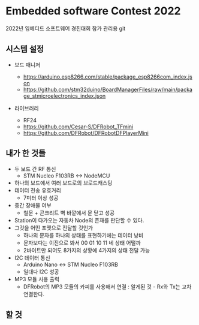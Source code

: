 # Embedded software Contest 2022

2022년 임베디드 소프트웨어 경진대회 참가 관리용 git

## 시스템 설정

* 보드 매니저
  * <https://arduino.esp8266.com/stable/package_esp8266com_index.json>  
  * <https://github.com/stm32duino/BoardManagerFiles/raw/main/package_stmicroelectronics_index.json>  

* 라이브러리
  * RF24  
  * <https://github.com/Cesar-S/DFRobot_TFmini>  
  * <https://github.com/DFRobot/DFRobotDFPlayerMini>

## 내가 한 것들

* 두 보드 간 RF 통신
  * STM Nucleo F103RB <-> NodeMCU
* 하나의 보드에서 여러 보드로의 브로드캐스팅
* 데이터 전송 유효거리
  * 7미터 이상 성공
* 중간 장애물 여부
  * 철문 + 콘크리트 벽 바깥에서 문 닫고 성공
* Station이 다가오는 자동차 Node의 존재를 판단할 수 있다.
* 그것을 어떤 포맷으로 전달할 것인가
  * 하나의 문자를 하나의 상태를 표현하기에는 데이터 낭비
  * 문자보다는 이진으로 봐서 00 01 10 11 네 상태 어떨까
  * 2바이트만 되어도 8가지의 상황에 4가지의 상태 전달 가능
* I2C 데이터 통신
  * Arduino Nano <-> STM Nucleo F103RB
  * 일대다 I2C 성공
* MP3 모듈 사용 출력
  * DFRobot의 MP3 모듈의 카피를 사용해서 연결 : 알게된 것 - Rx와 Tx는 교차 연결한다.  

## 할 것
